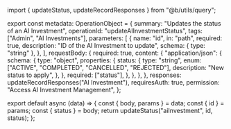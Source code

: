 import { updateStatus, updateRecordResponses } from "@b/utils/query";

export const metadata: OperationObject = {
  summary: "Updates the status of an AI Investment",
  operationId: "updateAIInvestmentStatus",
  tags: ["Admin", "AI Investments"],
  parameters: [
    {
      name: "id",
      in: "path",
      required: true,
      description: "ID of the AI Investment to update",
      schema: { type: "string" },
    },
  ],
  requestBody: {
    required: true,
    content: {
      "application/json": {
        schema: {
          type: "object",
          properties: {
            status: {
              type: "string",
              enum: ["ACTIVE", "COMPLETED", "CANCELLED", "REJECTED"],
              description: "New status to apply",
            },
          },
          required: ["status"],
        },
      },
    },
  },
  responses: updateRecordResponses("AI Investment"),
  requiresAuth: true,
  permission: "Access AI Investment Management",
};

export default async (data) => {
  const { body, params } = data;
  const { id } = params;
  const { status } = body;
  return updateStatus("aiInvestment", id, status);
};

